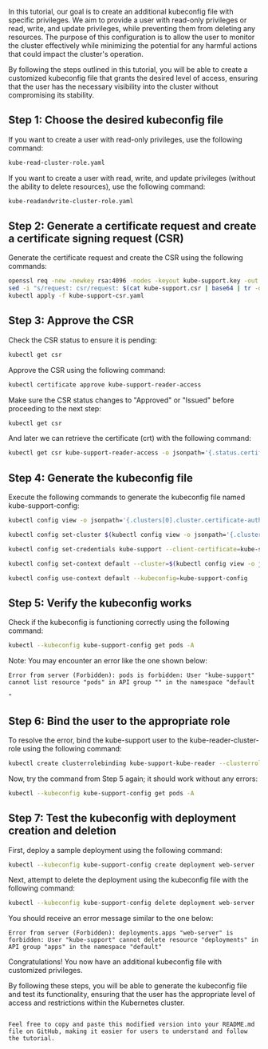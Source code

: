 In this tutorial, our goal is to create an additional kubeconfig file with specific privileges. We aim to provide a user with read-only privileges or read, write, and update privileges, while preventing them from deleting any resources. The purpose of this configuration is to allow the user to monitor the cluster effectively while minimizing the potential for any harmful actions that could impact the cluster's operation.

By following the steps outlined in this tutorial, you will be able to create a customized kubeconfig file that grants the desired level of access, ensuring that the user has the necessary visibility into the cluster without compromising its stability.

## Step 1: Choose the desired kubeconfig file

If you want to create a user with read-only privileges, use the following command:

```bash
kube-read-cluster-role.yaml
```

If you want to create a user with read, write, and update privileges (without the ability to delete resources), use the following command:

```bash
kube-readandwrite-cluster-role.yaml
```

## Step 2: Generate a certificate request and create a certificate signing request (CSR)

Generate the certificate request and create the CSR using the following commands:

```bash
openssl req -new -newkey rsa:4096 -nodes -keyout kube-support.key -out kube-support.csr -subj "/CN=kube-support/O=readers"
sed -i "s/request: csr/request: $(cat kube-support.csr | base64 | tr -d '\n')/" kube-support-csr.yaml
kubectl apply -f kube-support-csr.yaml
```

## Step 3: Approve the CSR

Check the CSR status to ensure it is pending:

```bash
kubectl get csr
```

Approve the CSR using the following command:

```bash
kubectl certificate approve kube-support-reader-access
```

Make sure the CSR status changes to "Approved" or "Issued" before proceeding to the next step:

```bash
kubectl get csr
```

And later we can retrieve the certificate (crt) with the following command:

```bash
kubectl get csr kube-support-reader-access -o jsonpath='{.status.certificate}' | base64 --decode > kube-support.crt
```

## Step 4: Generate the kubeconfig file

Execute the following commands to generate the kubeconfig file named kube-support-config:

```bash
kubectl config view -o jsonpath='{.clusters[0].cluster.certificate-authority-data}' --raw | base64 --decode - > k8s-ca.crt

kubectl config set-cluster $(kubectl config view -o jsonpath='{.clusters[0].name}') --server=$(kubectl config view -o jsonpath='{.clusters[0].cluster.server}') --certificate-authority=k8s-ca.crt --kubeconfig=kube-support-config --embed-certs

kubectl config set-credentials kube-support --client-certificate=kube-support.crt --client-key=kube-support.key --embed-certs --kubeconfig=kube-support-config

kubectl config set-context default --cluster=$(kubectl config view -o jsonpath='{.clusters[0].name}') --namespace=default --user=kube-support --kubeconfig=kube-support-config

kubectl config use-context default --kubeconfig=kube-support-config
```

## Step 5: Verify the kubeconfig works

Check if the kubeconfig is functioning correctly using the following command:

```bash
kubectl --kubeconfig kube-support-config get pods -A
```

Note: You may encounter an error like the one shown below:

```
Error from server (Forbidden): pods is forbidden: User "kube-support" cannot list resource "pods" in API group "" in the namespace "default

"
```

## Step 6: Bind the user to the appropriate role

To resolve the error, bind the kube-support user to the kube-reader-cluster-role using the following command:

```bash
kubectl create clusterrolebinding kube-support-kube-reader --clusterrole=kube-reader-cluster-role --user=kube-support
```

Now, try the command from Step 5 again; it should work without any errors:

```bash
kubectl --kubeconfig kube-support-config get pods -A
```

## Step 7: Test the kubeconfig with deployment creation and deletion

First, deploy a sample deployment using the following command:

```bash
kubectl --kubeconfig kube-support-config create deployment web-server --image=nginx
```

Next, attempt to delete the deployment using the kubeconfig file with the following command:

```bash
kubectl --kubeconfig kube-support-config delete deployment web-server
```

You should receive an error message similar to the one below:

```
Error from server (Forbidden): deployments.apps "web-server" is forbidden: User "kube-support" cannot delete resource "deployments" in API group "apps" in the namespace "default"
```

Congratulations! You now have an additional kubeconfig file with customized privileges.

By following these steps, you will be able to generate the kubeconfig file and test its functionality, ensuring that the user has the appropriate level of access and restrictions within the Kubernetes cluster.
```

Feel free to copy and paste this modified version into your README.md file on GitHub, making it easier for users to understand and follow the tutorial.